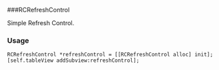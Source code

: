 ###RCRefreshControl

Simple Refresh Control.

### Usage

```
RCRefreshControl *refreshControl = [[RCRefreshControl alloc] init];
[self.tableView addSubview:refreshControl];
```
